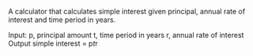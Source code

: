 A calculator that calculates simple interest given principal, annual rate of interest and time period in years.

Input:
  p, principal amount
  t, time period in years
  r, annual rate of interest
Output
 simple interest = p*t*r
